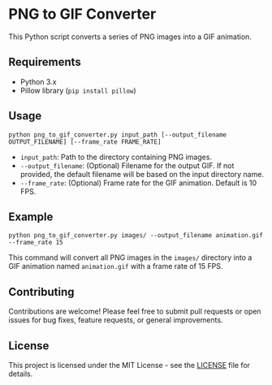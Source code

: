 # PNG to GIF Converter

This Python script converts a series of PNG images into a GIF animation.

## Requirements

- Python 3.x
- Pillow library (`pip install pillow`)

## Usage

```
python png_to_gif_converter.py input_path [--output_filename OUTPUT_FILENAME] [--frame_rate FRAME_RATE]
```

- `input_path`: Path to the directory containing PNG images.
- `--output_filename`: (Optional) Filename for the output GIF. If not provided, the default filename will be based on the input directory name.
- `--frame_rate`: (Optional) Frame rate for the GIF animation. Default is 10 FPS.

## Example

```
python png_to_gif_converter.py images/ --output_filename animation.gif --frame_rate 15
```

This command will convert all PNG images in the `images/` directory into a GIF animation named `animation.gif` with a frame rate of 15 FPS.

## Contributing

Contributions are welcome! Please feel free to submit pull requests or open issues for bug fixes, feature requests, or general improvements.

## License

This project is licensed under the MIT License - see the [LICENSE](LICENSE) file for details.
